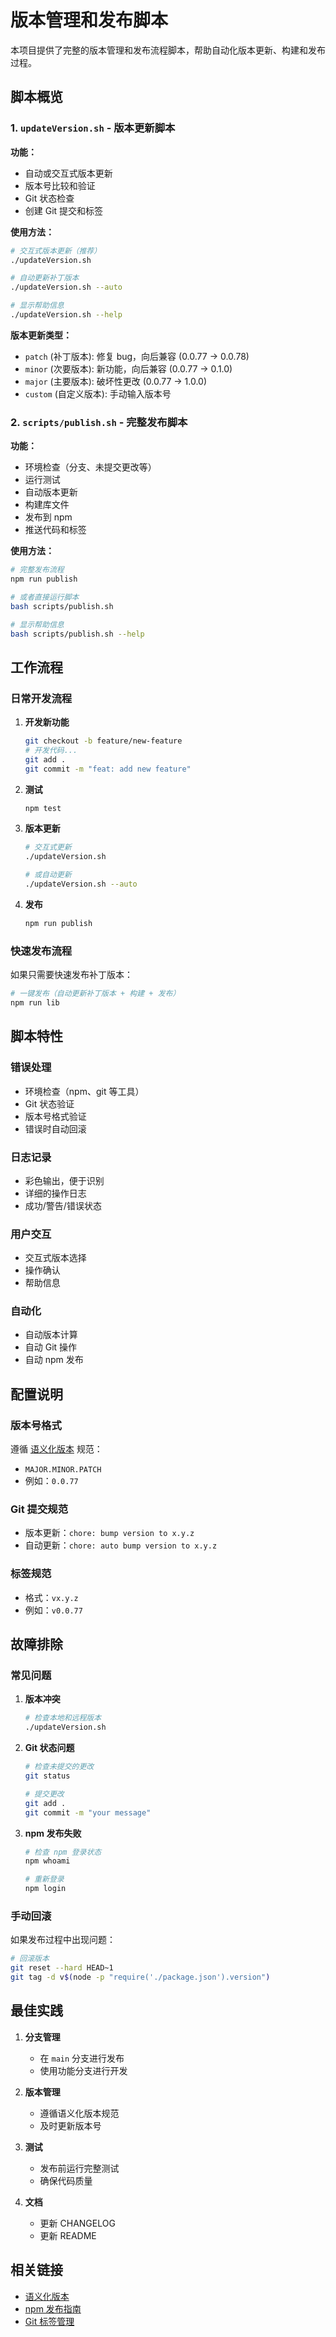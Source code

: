 # 版本管理和发布脚本

本项目提供了完整的版本管理和发布流程脚本，帮助自动化版本更新、构建和发布过程。

## 脚本概览

### 1. `updateVersion.sh` - 版本更新脚本

**功能：**
- 自动或交互式版本更新
- 版本号比较和验证
- Git 状态检查
- 创建 Git 提交和标签

**使用方法：**

```bash
# 交互式版本更新（推荐）
./updateVersion.sh

# 自动更新补丁版本
./updateVersion.sh --auto

# 显示帮助信息
./updateVersion.sh --help
```

**版本更新类型：**
- `patch` (补丁版本): 修复 bug，向后兼容 (0.0.77 → 0.0.78)
- `minor` (次要版本): 新功能，向后兼容 (0.0.77 → 0.1.0)
- `major` (主要版本): 破坏性更改 (0.0.77 → 1.0.0)
- `custom` (自定义版本): 手动输入版本号

### 2. `scripts/publish.sh` - 完整发布脚本

**功能：**
- 环境检查（分支、未提交更改等）
- 运行测试
- 自动版本更新
- 构建库文件
- 发布到 npm
- 推送代码和标签

**使用方法：**

```bash
# 完整发布流程
npm run publish

# 或者直接运行脚本
bash scripts/publish.sh

# 显示帮助信息
bash scripts/publish.sh --help
```

## 工作流程

### 日常开发流程

1. **开发新功能**
   ```bash
   git checkout -b feature/new-feature
   # 开发代码...
   git add .
   git commit -m "feat: add new feature"
   ```

2. **测试**
   ```bash
   npm test
   ```

3. **版本更新**
   ```bash
   # 交互式更新
   ./updateVersion.sh
   
   # 或自动更新
   ./updateVersion.sh --auto
   ```

4. **发布**
   ```bash
   npm run publish
   ```

### 快速发布流程

如果只需要快速发布补丁版本：

```bash
# 一键发布（自动更新补丁版本 + 构建 + 发布）
npm run lib
```

## 脚本特性

### 错误处理
- 环境检查（npm、git 等工具）
- Git 状态验证
- 版本号格式验证
- 错误时自动回滚

### 日志记录
- 彩色输出，便于识别
- 详细的操作日志
- 成功/警告/错误状态

### 用户交互
- 交互式版本选择
- 操作确认
- 帮助信息

### 自动化
- 自动版本计算
- 自动 Git 操作
- 自动 npm 发布

## 配置说明

### 版本号格式
遵循 [语义化版本](https://semver.org/lang/zh-CN/) 规范：
- `MAJOR.MINOR.PATCH`
- 例如：`0.0.77`

### Git 提交规范
- 版本更新：`chore: bump version to x.y.z`
- 自动更新：`chore: auto bump version to x.y.z`

### 标签规范
- 格式：`vx.y.z`
- 例如：`v0.0.77`

## 故障排除

### 常见问题

1. **版本冲突**
   ```bash
   # 检查本地和远程版本
   ./updateVersion.sh
   ```

2. **Git 状态问题**
   ```bash
   # 检查未提交的更改
   git status
   
   # 提交更改
   git add .
   git commit -m "your message"
   ```

3. **npm 发布失败**
   ```bash
   # 检查 npm 登录状态
   npm whoami
   
   # 重新登录
   npm login
   ```

### 手动回滚

如果发布过程中出现问题：

```bash
# 回滚版本
git reset --hard HEAD~1
git tag -d v$(node -p "require('./package.json').version")
```

## 最佳实践

1. **分支管理**
   - 在 `main` 分支进行发布
   - 使用功能分支进行开发

2. **版本管理**
   - 遵循语义化版本规范
   - 及时更新版本号

3. **测试**
   - 发布前运行完整测试
   - 确保代码质量

4. **文档**
   - 更新 CHANGELOG
   - 更新 README

## 相关链接

- [语义化版本](https://semver.org/lang/zh-CN/)
- [npm 发布指南](https://docs.npmjs.com/cli/v8/commands/npm-publish)
- [Git 标签管理](https://git-scm.com/book/zh/v2/Git-%E5%9F%BA%E7%A1%80-%E6%89%93%E6%A0%87%E7%AD%BE) 
